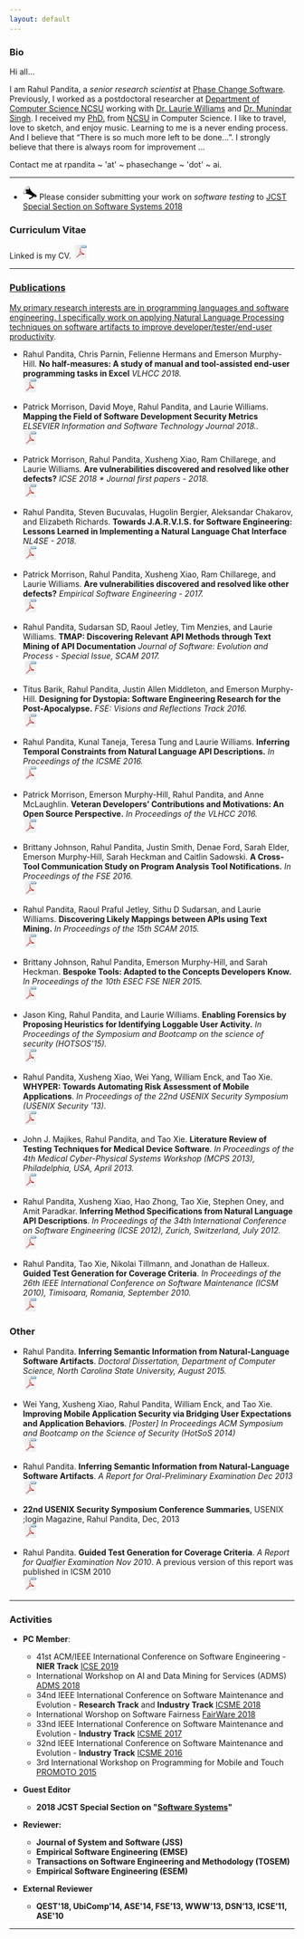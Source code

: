 ```yaml
---
layout: default
---
```


### Bio


Hi all…

I am Rahul Pandita, a _senior research scientist_ at [Phase Change Software](http://phasechange.ai/).
Previously, I worked as a postdoctoral researcher at [Department of Computer Science NCSU](http://www.csc.ncsu.edu/) working with [Dr. Laurie Williams](http://collaboration.csc.ncsu.edu/laurie/) and [Dr. Munindar Singh](http://www.csc.ncsu.edu/faculty/mpsingh/).
I received my [PhD.](./files/diploma.pdf) from [NCSU](http://www.csc.ncsu.edu/) in Computer Science.
I like to travel, love to sketch, and enjoy music. Learning to me is a never ending process.
And I believe that “There is so much more left to be done...”. 
I strongly believe that there is always room for improvement ...

Contact me at rpandita ~ 'at' ~ phasechange ~ 'dot' ~ ai.

<hr>

<a name="cv" class="anchor" href="#cv"><span class="octicon octicon-link"></span></a>

* <img src="./img/announcement.png" title="Announcement" width="25" height="25" border="0"> Please consider submitting your work on _software testing_ to [JCST Special Section on Software Systems 2018](http://jcst.ict.ac.cn:8080/jcst/EN/column/item166.shtml)


### Curriculum Vitae 

Linked is my CV. [<img src="./img/pdf.png" title="CV" width="25" height="25" border="0">](./files/rahulpandita.pdf)

____

<a name="publications" class="anchor" href="#publications"><span class="octicon octicon-link"></span>

### Publications
			
My primary research interests are in programming languages and software engineering.
I specifically work on applying [Natural Language Processing techniques on software artifacts to improve developer/tester/end-user productivity](http://repository.lib.ncsu.edu/ir/bitstream/1840.16/10538/1/etd.pdf).

* Rahul Pandita, Chris Parnin, Felienne Hermans and Emerson Murphy-Hill.
	<b>No half-measures: A study of manual and tool-assisted end-user programming tasks in Excel</b>
	_VLHCC 2018._   
    [<img src="./img/pdf.png" title="draft" width="25" height="25" border="0">](./files/excelVLHCC18.pdf)   
       
* Patrick Morrison, David Moye, Rahul Pandita, and Laurie Williams.
	<b>Mapping the Field of Software Development Security Metrics</b>
	_ELSEVIER Information and Software Technology Journal 2018.._   
    [<img src="./img/pdf.png" title="draft" width="25" height="25" border="0">](https://www.sciencedirect.com/science/article/abs/pii/S095058491830096X)
    
* Patrick Morrison, Rahul Pandita, Xusheng Xiao, Ram Chillarege, and Laurie Williams.
	<b>Are vulnerabilities discovered and resolved like other defects?</b>
	_ICSE 2018 * Journal first papers - 2018._   
    [<img src="./img/pdf.png" title="draft" width="25" height="25" border="0">](./files/icse18JFP.pdf)
    
* Rahul Pandita, Steven Bucuvalas, Hugolin Bergier, Aleksandar Chakarov, and Elizabeth Richards.
	<b>Towards J.A.R.V.I.S. for Software Engineering: Lessons Learned in Implementing a Natural Language Chat Interface</b>
	_NL4SE - 2018._   
    [<img src="./img/pdf.png" title="draft" width="25" height="25" border="0">](./files/jarvis.pdf)
    
* Patrick Morrison, Rahul Pandita, Xusheng Xiao, Ram Chillarege, and Laurie Williams.
	<b>Are vulnerabilities discovered and resolved like other defects?</b>
	_Empirical Software Engineering - 2017._   
    [<img src="./img/pdf.png" title="draft" width="25" height="25" border="0">](http://rdcu.be/v06B)
    
* Rahul Pandita, Sudarsan SD, Raoul Jetley, Tim Menzies, and Laurie Williams.
	<b>TMAP: Discovering Relevant API Methods through Text Mining of API Documentation</b>
	_Journal of Software: Evolution and Process - Special Issue, SCAM 2017._   
    [<img src="./img/pdf.png" title="draft" width="25" height="25" border="0">](http://onlinelibrary.wiley.com/doi/10.1002/smr.1845/abstract)
    
* Titus Barik, Rahul Pandita, Justin Allen Middleton, and Emerson Murphy-Hill.
	<b>Designing for Dystopia: Software Engineering Research for the Post-Apocalypse.</b>
	_FSE: Visions and Reflections Track 2016._   
    [<img src="./img/pdf.png" title="draft" width="25" height="25" border="0">](./files/barikFseVar.pdf)

* Rahul Pandita, Kunal Taneja, Teresa Tung and Laurie Williams.
	<b>Inferring Temporal Constraints from Natural Language API Descriptions.</b>
	_In Proceedings of the ICSME 2016._   
	[<img src="./img/pdf.png" title="draft" width="25" height="25" border="0">](./files/panditaICSME2016.pdf)
	
* Patrick Morrison, Emerson Murphy-Hill, Rahul Pandita, and Anne McLaughlin.
	<b>Veteran Developers’ Contributions and Motivations: An Open Source Perspective.</b>
	_In Proceedings of the VLHCC 2016._     
	[<img src="./img/pdf.png" title="draft" width="25" height="25" border="0">](./files/patVLHCC.pdf)
	
* Brittany Johnson, Rahul Pandita, Justin Smith, Denae Ford, Sarah Elder, Emerson Murphy-Hill, Sarah Heckman and Caitlin Sadowski.
	<b>A Cross-Tool Communication Study on Program Analysis Tool Notifications.</b>
	_In Proceedings of the FSE 2016._   
	[<img src="./img/pdf.png" title="draft" width="25" height="25" border="0">](./files/brittanyFSE16.pdf)
	
* Rahul Pandita, Raoul Praful Jetley, Sithu D Sudarsan, and Laurie Williams.
	<b>Discovering Likely Mappings between APIs using Text Mining.</b>
	_In Proceedings of the 15th SCAM 2015._  
	[<img src="./img/pdf.png" title="draft" width="25" height="25" border="0">](./files/scam15.pdf)
	
* Brittany Johnson, Rahul Pandita, Emerson Murphy-Hill, and Sarah Heckman.
	<b>Bespoke Tools: Adapted to the Concepts Developers Know.</b>
	_In Proceedings of the 10th ESEC FSE NIER 2015._  
	[<img src="./img/pdf.png" title="draft" width="25" height="25" border="0">](./files/brittany12fseNier.pdf)
							
* Jason King, Rahul Pandita, and Laurie Williams.
	<b>Enabling Forensics by Proposing Heuristics for Identifying Loggable User Activity.</b>
	_In Proceedings of the Symposium and Bootcamp on the science of security (HOTSOS'15)._  
	[<img src="./img/pdf.png" title="draft" width="25" height="25" border="0">](./files/king15hotsos.pdf)
							
* Rahul Pandita, Xusheng Xiao, Wei Yang, William Enck, and Tao Xie.
	<b>WHYPER: Towards Automating Risk Assessment of Mobile Applications</b>.
	_In Proceedings of the 22nd USENIX Security Symposium (USENIX Security '13)._  
	[<img src="./img/pdf.png" title="draft" width="25" height="25" border="0">](./files/usenix13.pdf)

* John J. Majikes, Rahul Pandita, and Tao Xie.
	<b> Literature Review of Testing Techniques for Medical Device Software</b>.
	_In Proceedings of the 4th Medical Cyber-Physical Systems Workshop (MCPS 2013), Philadelphia, USA, April 2013._  
	[<img src="./img/pdf.png" title="draft" width="25" height="25" border="0">](./files/majikesLitReview.pdf)

* Rahul Pandita, Xusheng Xiao, Hao Zhong, Tao Xie, Stephen Oney, and Amit Paradkar.
	<b>Inferring Method Specifications from Natural Language API Descriptions</b>.
	_In Proceedings of the 34th International Conference on Software Engineering (ICSE 2012), Zurich, Switzerland, July 2012._  
	[<img src="./img/pdf.png" title="draft" width="25" height="25" border="0">](./files/icse12.pdf)

* Rahul Pandita, Tao Xie, Nikolai Tillmann, and Jonathan de Halleux.
	<b>Guided Test Generation for Coverage Criteria</b>.
	_In Proceedings of the 26th IEEE International Conference on Software Maintenance (ICSM 2010), Timisoara, Romania, September 2010._  
	[<img src="./img/pdf.png" title="draft" width="25" height="25" border="0">](./files/icsm10.pdf)
	
### Other

* Rahul Pandita.
	<b>Inferring Semantic Information from Natural-Language Software Artifacts</b>.
	_Doctoral Dissertation, Department of Computer Science, North Carolina State University, August 2015._  
	[<img src="./img/pdf.png" title="draft" width="25" height="25" border="0">](http://repository.lib.ncsu.edu/ir/bitstream/1840.16/10538/1/etd.pdf)

* Wei Yang, Xusheng Xiao, Rahul Pandita, William Enck, and Tao Xie.
	<b>Improving Mobile Application Security via Bridging User Expectations and Application Behaviors</b>.
	_[Poster] In Proceedings ACM Symposium and Bootcamp on the Science of Security (HotSoS 2014)_  
	[<img src="./img/pdf.png" title="draft" width="25" height="25" border="0">](./files/hotsos14poster.pdf)

* Rahul Pandita.
	<b>Inferring Semantic Information from Natural-Language Software Artifacts</b>.
	_A Report for Oral-Preliminary Examination Dec 2013_  
	[<img src="./img/pdf.png" title="draft" width="25" height="25" border="0">](./files/Prelim_Report.pdf)

* <b>22nd USENIX Security Symposium Conference Summaries</b>,
	USENIX ;login Magazine, Rahul Pandita, Dec, 2013  
	[<img src="./img/pdf.png" title="draft" width="25" height="25" border="0">](https://www.usenix.org/system/files/login/articles/1312_sec13.pdf)

* Rahul Pandita.
	<b>Guided Test Generation for Coverage Criteria</b>.
	_A Report for Qualfier Examination Nov 2010_. A previous version of this report was published in ICSM 2010  
	[<img src="./img/pdf.png" title="draft" width="25" height="25" border="0">](./files/Prelim_Report.pdf)

____

<a name="activites" class="anchor" href="#activites"><span class="octicon octicon-link"></span></a>
				
### Activities

* <b>PC Member</b>: 
	* 41st ACM/IEEE International Conference on Software Engineering -
        <b>NIER Track</b>
        [ICSE 2019](https://conf.researchr.org/home/icse-2019)
    * International Workshop on AI and Data Mining for Services (ADMS) 
        [ADMS 2018](https://sites.google.com/view/servicemining/home) 
    * 34nd IEEE International Conference on Software Maintenance and Evolution -
		<b>Research Track</b> and <b>Industry Track</b>
		[ICSME 2018](https://icsme2018.github.io/)
    * International Worshop on Software Fairness 
        [FairWare 2018](http://fairware.cs.umass.edu/committees.html)
    * 33nd IEEE International Conference on Software Maintenance and Evolution -
		<b>Industry Track</b>
		[ICSME 2017](https://icsme2017.github.io/Program%20Committee.html)
    * 32nd IEEE International Conference on Software Maintenance and Evolution -
		<b>Industry Track</b>
		[ICSME 2016](http://icsme2016.github.io/team/program-committee.html)
	* 3rd International Workshop on Programming for Mobile and Touch 
		[PROMOTO 2015](http://www.promoto2015.org)

* <b>Guest Editor 
	* 2018 JCST Special Section on "[Software Systems](http://jcst.ict.ac.cn:8080/jcst/EN/column/item166.shtml)"

* <b>Reviewer</b>: 
	* Journal of System and Software (JSS)
    * Empirical Software Engineering (EMSE)
    * Transactions on Software Engineering and Methodology (TOSEM)
    * Empirical Software Engineering (ESEM)

* <b>External Reviewer</b>
	* QEST'18, UbiComp’14, ASE'14, FSE’13, WWW’13, DSN’13, ICSE’11, ASE'10

____
